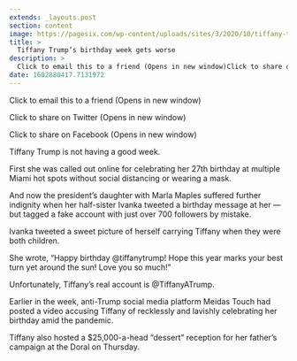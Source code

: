 ```yaml
--- 
extends: _layouts.post 
section: content 
image: https://pagesix.com/wp-content/uploads/sites/3/2020/10/tiffany-trump-2.jpg?quality=90&strip=all&w=1200 
title: > 
  Tiffany Trump’s birthday week gets worse 
description: > 
  Click to email this to a friend (Opens in new window)Click to share on Twitter (Opens in new window)Click to share on Facebook (Opens in new window)Tiffany Trump is not having a good week.First she was called out online for celebrating her 27th birthday at multiple Miami hot spots without social distancing or wearing a mask.She wrote, “Happy birthday @tiffanytrump!Earlier in the week, anti-Trump social media platform Meidas Touch had posted a video accusing Tiffany of recklessly and lavishly celebrating her birthday amid the pandemic.Tiffany also hosted a $25,000-a-head “dessert” reception for her father’s campaign at the Doral on Thursday. 
date: 1602880417.7131972 
--- 
```

Click to email this to a friend (Opens in new window)

Click to share on Twitter (Opens in new window)

Click to share on Facebook (Opens in new window)

Tiffany Trump is not having a good week.

First she was called out online for celebrating her 27th birthday at multiple Miami hot spots without social distancing or wearing a mask.

And now the president’s daughter with Marla Maples suffered further indignity when her half-sister Ivanka tweeted a birthday message at her — but tagged a fake account with just over 700 followers by mistake.

Ivanka tweeted a sweet picture of herself carrying Tiffany when they were both children.

She wrote, “Happy birthday @tiffanytrump! Hope this year marks your best turn yet around the sun! Love you so much!”

Unfortunately, Tiffany’s real account is @TiffanyATrump.

Earlier in the week, anti-Trump social media platform Meidas Touch had posted a video accusing Tiffany of recklessly and lavishly celebrating her birthday amid the pandemic.

Tiffany also hosted a $25,000-a-head “dessert” reception for her father’s campaign at the Doral on Thursday.